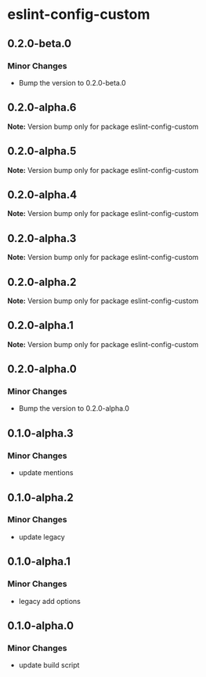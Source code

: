 # eslint-config-custom

## 0.2.0-beta.0

### Minor Changes

- Bump the version to 0.2.0-beta.0

## 0.2.0-alpha.6

**Note:** Version bump only for package eslint-config-custom

## 0.2.0-alpha.5

**Note:** Version bump only for package eslint-config-custom

## 0.2.0-alpha.4

**Note:** Version bump only for package eslint-config-custom

## 0.2.0-alpha.3

**Note:** Version bump only for package eslint-config-custom

## 0.2.0-alpha.2

**Note:** Version bump only for package eslint-config-custom

## 0.2.0-alpha.1

**Note:** Version bump only for package eslint-config-custom

## 0.2.0-alpha.0

### Minor Changes

- Bump the version to 0.2.0-alpha.0

## 0.1.0-alpha.3

### Minor Changes

- update mentions

## 0.1.0-alpha.2

### Minor Changes

- update legacy

## 0.1.0-alpha.1

### Minor Changes

- legacy add options

## 0.1.0-alpha.0

### Minor Changes

- update build script
